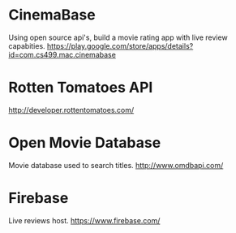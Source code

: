 # CinemaBase
Using open source api's, build a movie rating app with live review capabities.
https://play.google.com/store/apps/details?id=com.cs499.mac.cinemabase
# Rotten Tomatoes API
http://developer.rottentomatoes.com/
# Open Movie Database
Movie database used to search titles.
http://www.omdbapi.com/
# Firebase
Live reviews host.
https://www.firebase.com/
